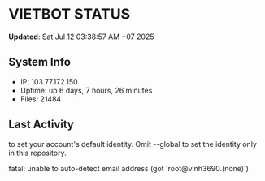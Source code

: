 # VIETBOT STATUS
**Updated**: Sat Jul 12 03:38:57 AM +07 2025

## System Info
- IP: 103.77.172.150
- Uptime: up 6 days, 7 hours, 26 minutes
- Files: 21484

## Last Activity

to set your account's default identity.
Omit --global to set the identity only in this repository.

fatal: unable to auto-detect email address (got 'root@vinh3690.(none)')
